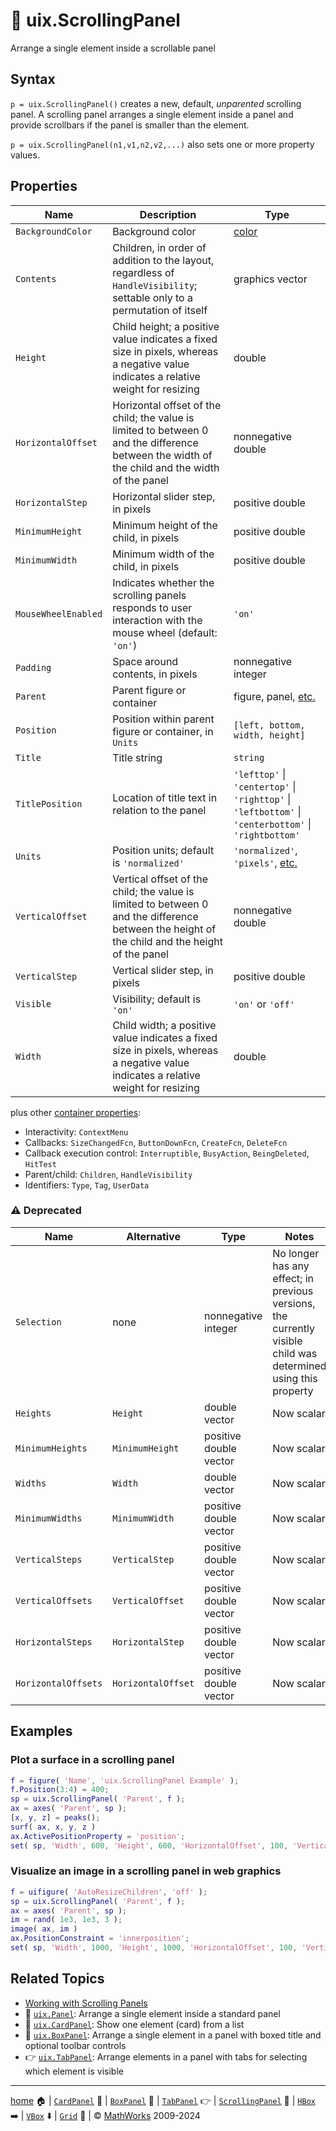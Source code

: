 # :scroll: uix.ScrollingPanel

Arrange a single element inside a scrollable panel

## Syntax

`p = uix.ScrollingPanel()` creates a new, default, *unparented* scrolling panel. A scrolling panel arranges a single element inside a panel and provide scrollbars if the panel is smaller than the element.

`p = uix.ScrollingPanel(n1,v1,n2,v2,...)` also sets one or more property values.

## Properties

| Name | Description | Type |
| --- | --- | --- |
| `BackgroundColor` | Background color | [color](https://www.mathworks.com/help/matlab/creating_plots/specify-plot-colors.html) |
| `Contents` | Children, in order of addition to the layout, regardless of `HandleVisibility`; settable only to a permutation of itself | graphics vector |
| `Height` | Child height; a positive value indicates a fixed size in pixels, whereas a negative value indicates a relative weight for resizing | double |
| `HorizontalOffset` | Horizontal offset of the child; the value is limited to between 0 and the difference between the width of the child and the width of the panel | nonnegative double |
| `HorizontalStep` | Horizontal slider step, in pixels | positive double |
| `MinimumHeight` | Minimum height of the child, in pixels | positive double |
| `MinimumWidth` | Minimum width of the child, in pixels | positive double |
| `MouseWheelEnabled` | Indicates whether the scrolling panels responds to user interaction with the mouse wheel (default: `'on'`) | `'on'` | `'off'` |
| `Padding` | Space around contents, in pixels | nonnegative integer |
| `Parent` | Parent figure or container | figure, panel, [etc.](https://www.mathworks.com/help/matlab/ref/matlab.ui.container.panel-properties.html#mw_e4809363-1f35-4bc7-89f8-36ed9cccb017) |
| `Position` | Position within parent figure or container, in `Units` | `[left, bottom, width, height]` |
| `Title` | Title string | `string` |
| `TitlePosition` | Location of title text in relation to the panel | `'lefttop'` \| `'centertop'` \| `'righttop'` \| `'leftbottom'` \| `'centerbottom'` \| `'rightbottom'` |
| `Units` | Position units; default is `'normalized'` | `'normalized'`, `'pixels'`, [etc.](https://www.mathworks.com/help/matlab/ref/matlab.ui.container.panel-properties.html#bub8wap-1_sep_shared-Position) |
| `VerticalOffset` | Vertical offset of the child; the value is limited to between 0 and the difference between the height of the child and the height of the panel | nonnegative double |
| `VerticalStep` | Vertical slider step, in pixels | positive double |
| `Visible` | Visibility; default is `'on'` | `'on'` or `'off'` |
| `Width` | Child width; a positive value indicates a fixed size in pixels, whereas a negative value indicates a relative weight for resizing | double |

plus other [container properties](https://www.mathworks.com/help/matlab/ref/matlab.ui.container.panel-properties.html):
* Interactivity: `ContextMenu`
* Callbacks: `SizeChangedFcn`, `ButtonDownFcn`, `CreateFcn`, `DeleteFcn`
* Callback execution control: `Interruptible`, `BusyAction`, `BeingDeleted`, `HitTest`
* Parent/child: `Children`, `HandleVisibility`
* Identifiers: `Type`, `Tag`, `UserData`

### :warning: Deprecated

| Name | Alternative | Type | Notes |
| --- | --- | --- | --- |
| `Selection` | none | nonnegative integer | No longer has any effect; in previous versions, the currently visible child was determined using this property |
| `Heights` | `Height` | double vector | Now scalar |
| `MinimumHeights` | `MinimumHeight` | positive double vector | Now scalar |
| `Widths` | `Width` | double vector | Now scalar |
| `MinimumWidths` | `MinimumWidth` | positive double vector | Now scalar |
| `VerticalSteps` | `VerticalStep` | positive double vector | Now scalar |
| `VerticalOffsets` | `VerticalOffset` | positive double vector | Now scalar |
| `HorizontalSteps` | `HorizontalStep` | positive double vector | Now scalar |
| `HorizontalOffsets` | `HorizontalOffset` | positive double vector | Now scalar |

## Examples

### Plot a surface in a scrolling panel

```matlab
f = figure( 'Name', 'uix.ScrollingPanel Example' );
f.Position(3:4) = 400;
sp = uix.ScrollingPanel( 'Parent', f );
ax = axes( 'Parent', sp );
[x, y, z] = peaks();
surf( ax, x, y, z )
ax.ActivePositionProperty = 'position';
set( sp, 'Width', 600, 'Height', 600, 'HorizontalOffset', 100, 'VerticalOffset', 100 )
```

### Visualize an image in a scrolling panel in web graphics

```matlab
f = uifigure( 'AutoResizeChildren', 'off' );
sp = uix.ScrollingPanel( 'Parent', f );
ax = axes( 'Parent', sp );
im = rand( 1e3, 1e3, 3 );
image( ax, im )
ax.PositionConstraint = 'innerposition';
set( sp, 'Width', 1000, 'Height', 1000, 'HorizontalOffset', 100, 'VerticalOffset', 100 )
```

## Related Topics

* [Working with Scrolling Panels](WorkingWithScrollingPanels.md)
* :page_facing_up: [`uix.Panel`](uixPanel.md): Arrange a single element inside a standard panel
* :card_index: [`uix.CardPanel`](uixCardPanel.md): Show one element (card) from a list
* :black_square_button: [`uix.BoxPanel`](uixBoxPanel.md): Arrange a single element in a panel with boxed title and optional toolbar controls
* :point_right: [`uix.TabPanel`](uixTabPanel.md): Arrange elements in a panel with tabs for selecting which element is visible

___

[home](index.md) :house: | [`CardPanel`](uixCardPanel.md) :card_index: | [`BoxPanel`](uixBoxPanel.md) :black_square_button: | [`TabPanel`](uixTabPanel.md) :point_right: | [`ScrollingPanel`](uixScrollingPanel.md) :scroll: | [`HBox`](uixHBox.md) :arrow_right: | [`VBox`](uixVBox.md) :arrow_down: | [`Grid`](uixGrid.md) :symbols: | :copyright: [MathWorks](https://www.mathworks.com/services/consulting.html) 2009-2024
